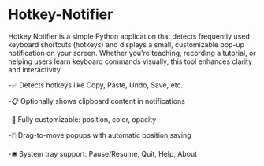 # Hotkey-Notifier
Hotkey Notifier is a simple Python application that detects frequently used keyboard shortcuts (hotkeys) and displays a small, customizable pop-up notification on your screen. Whether you're teaching, recording a tutorial, or helping users learn keyboard commands visually, this tool enhances clarity and interactivity.

-✅ Detects hotkeys like Copy, Paste, Undo, Save, etc.

-📋 Optionally shows clipboard content in notifications

-🎨 Fully customizable: position, color, opacity

-🖱️ Drag-to-move popups with automatic position saving

-🛎️ System tray support: Pause/Resume, Quit, Help, About
